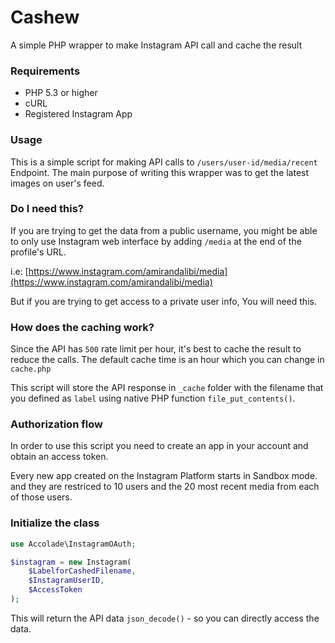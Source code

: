 # Cashew
A simple PHP wrapper to make Instagram API call and cache the result

### Requirements

- PHP 5.3 or higher
- cURL
- Registered Instagram App

### Usage

This is a simple script for making API calls to `/users/user-id/media/recent` Endpoint. The main purpose of writing this wrapper was to get the latest images on user's feed.

### Do I need this?

If you are trying to get the data from a public username, you might be able to only use Instagram web interface by adding `/media` at the end of the profile's URL.

i.e: [https://www.instagram.com/amirandalibi/media](https://www.instagram.com/amirandalibi/media)

But if you are trying to get access to a private user info, You will need this.

### How does the caching work?

Since the API has `500` rate limit per hour, it's best to cache the result to reduce the calls. The default cache time is an hour which you can change in `cache.php`

This script will store the API response in `_cache` folder with the filename that you defined as `label` using native PHP function `file_put_contents()`.

### Authorization flow

In order to use this script you need to create an app in your account and obtain an access token.

Every new app created on the Instagram Platform starts in Sandbox mode. and they are restriced to 10 users and the 20 most recent media from each of those users.

### Initialize the class

```php
use Accolade\InstagramOAuth;

$instagram = new Instagram(
	$LabelforCashedFilename,
	$InstagramUserID,
	$AccessToken
);

```

This will return the API data `json_decode()` - so you can directly access the data.

